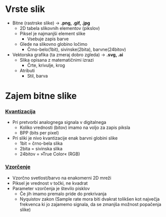 # Vrste slik
- Bitne (rastrske slike) -> **.png, .gif, .jpg**
	-  2D tabela slikovnih elementov (pikslov)
	- Piksel je najmanjši element slike
		- Vsebuje zapis barve
	- Glede na slikovno globino ločimo
		- Črno-belo(1bit), sivinske(2bita), barvne(24bitov)
- Vektorska grafika (ta zmeraj dobro zgleda) -> **.svg, .ai**
	- Slika opisana z matematičnimi izrazi
		- Črte, krivulje, krog
	- Atributi
		- Stil, barva
# Zajem bitne slike
### <u>Kvantizacija</u>
- Pri pretvorbi analognega signala v digitalnega
	- Koliko vrednosti (bitov) imamo na voljo za zapis piksla
	- BPP (bits per pixel)
- Pri sliki je nivo kvantizacije enak barvni globini slike
	- 1bit = črno-bela slika
	- 2bita = sivinska slika
	- 24bitov = »True Color« (RGB)
### <u>Vzorčenje</u>
- Vzorčno svetlost/barvo na enakomerni 2D mreži
- Piksel je vrednost v točki, ne kvadrat
- Parameter vzorčenja je število pisklov
	- Če jih imamo premalo pride do prekrivanja
	- Nyquistov zakon (Sample rate mora biti dvakrat tolikšen kot največja frekvenca ki jo zajamemo signala, da se zmanjša možnost popačenja slike)